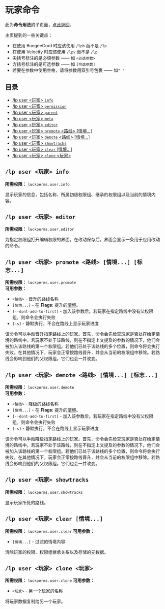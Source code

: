 # 玩家命令

此为**命令用法**的子页面，[点此返回](command-usage.md)。

主页提到的一些关键点：

* 在使用 BungeeCord 时应该使用 `/lpb` 而不是 `/lp`
* 在使用 Velocity 时应该使用 `/lpv` 而不是 `/lp`
* 尖括号标注的是必填参数 —— 如 `<必选参数>`
* 方括号标注的是可选参数 —— 如 `[可选参数]`
* 若要在参数中使用空格，请将参数用双引号包裹 —— 如`" "`

## 目录

* [/lp user <玩家> `info`](#lp-user-玩家-info)
* [/lp user <玩家> `permission`](command-usage.permission.md)
* [/lp user <玩家> `parent`](command-usage.parent.md)
* [/lp user <玩家> `meta`](command-usage.meta.md)
* [/lp user <玩家> `editor`](#lp-user-玩家-editor)
* [/lp user <玩家> `promote` <路线> [情境...]](#lp-user-玩家-promote-路线-情境-标志)
* [/lp user <玩家> `demote` <路线> [情境...]](#lp-user-玩家-demote-路线-情境-标志)
* [/lp user <玩家> `showtracks`](#lp-user-玩家-showtracks)
* [/lp user <玩家> `clear` [情境...]](#lp-user-玩家-clear-情境)
* [/lp user <玩家> `clone` <玩家>](#lp-user-玩家-clone-玩家)

## `/lp user <玩家> info`

**所需权限：** `luckperms.user.info`

显示玩家的信息，包括名称、所属初级权限组、继承的权限组以及当前的情境内容。

## `/lp user <玩家> editor`

**所需权限：** `luckperms.user.editor`

为指定权限组打开编辑权限的界面。在改动保存后，界面会显示一条用于应用改动的命令。

## `/lp user <玩家> promote <路线> [情境...] [标志...]`

**所需权限：** `luckperms.user.promote`    
**可用参数：** 

* `<路线>` - 晋升的路线名称
* `[情境...]` - 在 **Flags:** 提升的[情境](features.context.md)。
* `[--dont-add-to-first]` - 加入该参数后，若玩家在指定路线中没有父权限组，则命令会执行失败
* `[-s]` - 静默执行，不会在路线上显示玩家进度

该命令可以手动晋升指定路线上的玩家。首先，命令会先检查玩家是否处在给定情境的路线中。若玩家不处于该路线，则在不指定上文提及的参数的情况下，他们会被加入该路线的第一个权限组。若他们已处于该路线的多个位置，则命令将会执行失败。在其他情况下，玩家会正常按路线晋升，并会从当前的权限组中移除。若路线会影响到他们的父权限组，它们也会一并改变。

## `/lp user <玩家> demote <路线> [情境...] [标志...]`

**所需权限：** `luckperms.user.demote`    
**可用参数：** 

* `<路线>` - 降级的路线名称
* `[情境...]` - 在 **Flags:** 提升的[情境](features.context.md)。
* `[--dont-add-to-first]` - 加入该参数后，若玩家在指定路线中没有父权限组，则命令会执行失败
* `[-s]` - 静默执行，不会在路线上显示玩家进度

该命令可以手动降级指定路线上的玩家。首先，命令会先检查玩家是否处在给定情境的路线中。若玩家不处于该路线，则在不指定上文提及的参数的情况下，他们会被加入该路线的第一个权限组。若他们已处于该路线的多个位置，则命令将会执行失败。在其他情况下，玩家会正常按路线晋升，并会从当前的权限组中移除。若路线会影响到他们的父权限组，它们也会一并改变。

## `/lp user <玩家> showtracks`

**所需权限：** `luckperms.user.showtracks`

显示玩家所处的路线。

## `/lp user <玩家> clear [情境...]`

**所需权限：** `luckperms.user.clear`
**可用参数：** 

* `[情境...]` - 过滤的情境内容

清除玩家的权限、权限组继承关系以及存储的元数据。

## `/lp user <玩家> clone <玩家>`

**所需权限：** `luckperms.user.clone`
**可用参数：** 

* `<玩家>` - 另一个玩家的名称

将玩家数据复制给另一个玩家。